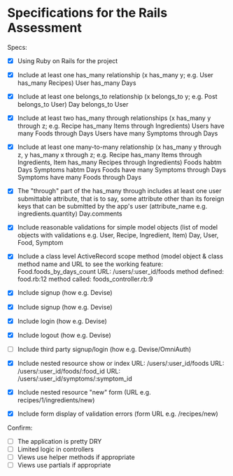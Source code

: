 # Specifications for the Rails Assessment

Specs:
- [x] Using Ruby on Rails for the project
- [x] Include at least one has_many relationship (x has_many y; e.g. User has_many Recipes)
  User has_many Days
- [x] Include at least one belongs_to relationship (x belongs_to y; e.g. Post belongs_to User)
  Day belongs_to User
- [x] Include at least two has_many through relationships (x has_many y through z; e.g. Recipe has_many Items through Ingredients)
  Users have many Foods through Days
  Users have many Symptoms through Days
- [x] Include at least one many-to-many relationship (x has_many y through z, y has_many x through z; e.g. Recipe has_many Items through Ingredients, Item has_many Recipes through Ingredients)
  Foods habtm Days
  Symptoms habtm Days
  Foods have many Symptoms through Days
  Symptoms have many Foods through Days
- [x] The "through" part of the has_many through includes at least one user submittable attribute, that is to say, some attribute other than its foreign keys that can be submitted by the app's user (attribute_name e.g. ingredients.quantity)
  Day.comments
- [x] Include reasonable validations for simple model objects (list of model objects with validations e.g. User, Recipe, Ingredient, Item)
  Day, User, Food, Symptom
- [x] Include a class level ActiveRecord scope method (model object & class method name and URL to see the working feature:  
   Food.foods_by_days_count
   URL: /users/:user_id/foods
   method defined: food.rb:12
   method called: foods_controller.rb:9
- [x] Include signup (how e.g. Devise)
- [x] Include signup (how e.g. Devise)
- [x] Include login (how e.g. Devise)
- [x] Include logout (how e.g. Devise)
- [ ] Include third party signup/login (how e.g. Devise/OmniAuth)
- [x] Include nested resource show or index
  URL: /users/:user_id/foods
  URL: /users/:user_id/foods/:food_id
  URL: /users/:user_id/symptoms/:symptom_id
- [x] Include nested resource "new" form (URL e.g. recipes/1/ingredients/new)

- [x] Include form display of validation errors (form URL e.g. /recipes/new)

Confirm:
- [ ] The application is pretty DRY
- [ ] Limited logic in controllers
- [ ] Views use helper methods if appropriate
- [ ] Views use partials if appropriate
